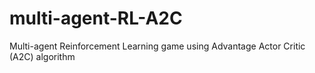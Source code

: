 # multi-agent-RL-A2C
Multi-agent Reinforcement Learning game using Advantage Actor Critic (A2C) algorithm

